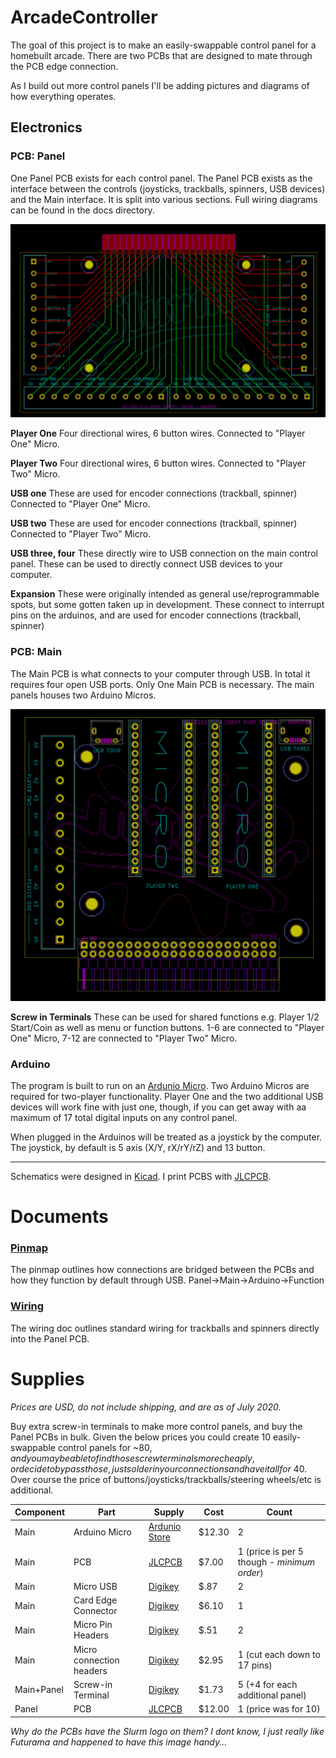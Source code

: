 # ArcadeController
The goal of this project is to make an easily-swappable control panel for a homebuilt arcade. There are two PCBs that are designed to mate through the PCB edge connection. 

As I build out more control panels I'll be adding pictures and diagrams of how everything operates.

## Electronics
### PCB: Panel
One Panel PCB exists for each control panel. The Panel PCB exists as the interface between the controls (joysticks, trackballs, spinners, USB devices) and the Main interface. It is split into various sections. Full wiring diagrams can be found in the docs directory.

![](assets/ArcadeController-PCB.png?raw=true)

**Player One** Four directional wires, 6 button wires. Connected to "Player One" Micro.

**Player Two** Four directional wires, 6 button wires. Connected to "Player Two" Micro.

**USB one** These are used for encoder connections (trackball, spinner) Connected to "Player One" Micro.

**USB two** These are used for encoder connections (trackball, spinner) Connected to "Player Two" Micro.

**USB three, four** These directly wire to USB connection on the main control panel. These can be used to directly connect USB devices to your computer.

**Expansion** These were originally intended as general use/reprogrammable spots, but some gotten taken up in development. These connect to interrupt pins on the arduinos, and are used for encoder connections (trackball, spinner)

### PCB: Main

The Main PCB is what connects to your computer through USB. In total it requires four open USB ports. Only One Main PCB is necessary. The main panels houses two Arduino Micros.

![](assets/ArcadeMain-PCB.png?raw=true)

**Screw in Terminals** These can be used for shared functions e.g. Player 1/2 Start/Coin as well as menu or function buttons. 1-6 are connected to "Player One" Micro, 7-12 are connected to "Player Two" Micro.

### Arduino

The program is built to run on an [Ardunio Micro](https://store.arduino.cc/usa/arduino-micro). Two Arduino Micros are required for two-player functionality. Player One and the two additional USB devices will work fine with just one, though, if you can get away with aa maximum of 17 total digital inputs on any control panel.

When plugged in the Arduinos will be treated as a joystick by the computer. The joystick, by default is 5 axis (X/Y, rX/rY/rZ) and 13 button.

---

Schematics were designed in [Kicad](https://kicad-pcb.org/). I print PCBS with [JLCPCB](jlcpcb.com/).

# Documents
### [Pinmap](docs/pinmap.md)
The pinmap outlines how connections are bridged between the PCBs and how they function by default through USB. Panel->Main->Arduino->Function

### [Wiring](docs/wiring.md)
The wiring doc outlines standard wiring for trackballs and spinners directly into the Panel PCB.

# Supplies
_Prices are USD, do not include shipping, and are as of July 2020._

Buy extra screw-in terminals to make more control panels, and buy the Panel PCBs in bulk. Given the below prices you could create 10 easily-swappable control panels for ~$80, and you may be able to find those screw terminals more cheaply, or decide to bypass those, just solder in your connections and have it all for ~$40. Over course the price of buttons/joysticks/trackballs/steering wheels/etc is additional.

| Component | Part | Supply | Cost | Count |
|----------|----------|----------|----------|----------|
| Main | Arduino Micro | [Ardunio Store](https://store.arduino.cc/usa/arduino-micro-without-headers) | $12.30 | 2 |
| Main | PCB | [JLCPCB](jlcpcb.com/) | $7.00 | 1 (price is per 5 though - _minimum order_) |
| Main | Micro USB | [Digikey](https://www.digikey.com/product-detail/en/molex/0475890001/WM17143CT-ND/1832255) | $.87 | 2 |
| Main | Card Edge Connector | [Digikey](https://www.digikey.com/product-detail/en/hirose-electric-co-ltd/CR22A-44D-2.54DSA(70)/H122591-ND/5148616) | $6.10 | 1 |
| Main | Micro Pin Headers | [Digikey](https://www.digikey.com/product-detail/en/sullins-connector-solutions/PREC040SAAN-RC/S1012EC-40-ND/2774814) | $.51 | 2 |
| Main | Micro connection headers | [Digikey](https://www.digikey.com/product-detail/en/adafruit-industries-llc/598/1528-2537-ND/8299908) | $2.95 | 1 (cut each down to 17 pins) |
| Main+Panel | Screw-in Terminal | [Digikey](hhttps://www.digikey.com/products/en?keywords=TB001-500-12BE%20) | $1.73 | 5 (+4 for each additional panel) |
| Panel | PCB | [JLCPCB](jlcpcb.com/) | $12.00 | 1 (price was for 10) |

_Why do the PCBs have the Slurm logo on them? I dont know, I just really like Futurama and happened to have this image handy..._

